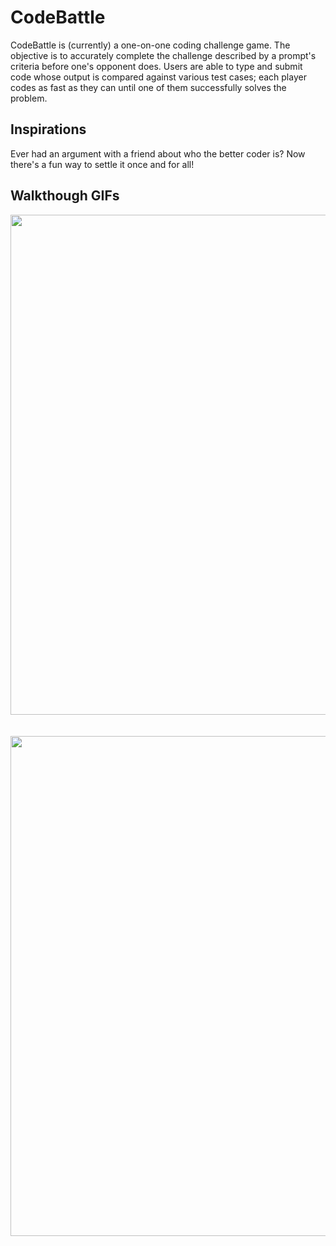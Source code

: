 # CodeBattle #
CodeBattle is (currently) a one-on-one coding challenge game. The objective is to accurately complete the challenge described by a prompt's criteria before one's opponent does. Users are able to type and submit code whose output is compared against various test cases; each player codes as fast as they can until one of them successfully solves the problem.


## Inspirations ##
Ever had an argument with a friend about who the better coder is? Now there's a fun way to settle it once and for all!

## Walkthough GIFs ##
<img src="http://g.recordit.co/rMCdYGTBnx.gif" width = 800><br><br><br>
<img src = "http://g.recordit.co/nft3i6JnE9.gif" width = 800><br>
